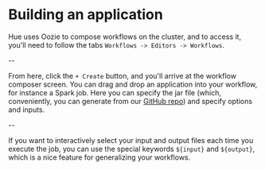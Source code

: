 # Building an application

Hue uses Oozie to compose workflows on the cluster, and to access it, you'll 
need to follow the tabs `Workflows -> Editors -> Workflows`. 

--

From here, click
the `+ Create` button, and you'll arrive at the workflow composer screen. You
can drag and drop an application into your workflow, for instance a Spark job. 
Here you can specify the jar file (which, conveniently, 
you can generate from our 
[GitHub repo](https://github.com/bigdata-vandy/spark-wordcount)) 
and specify options and inputs.

--

If you want to interactively select your input and output files each time you
execute the job, you can use the special keywords `${input}` and `${output}`, which
is a nice feature for generalizing your workflows.
